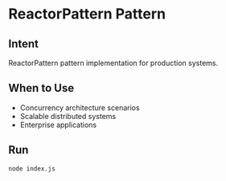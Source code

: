 # ReactorPattern Pattern

## Intent
ReactorPattern pattern implementation for production systems.

## When to Use
- Concurrency architecture scenarios
- Scalable distributed systems
- Enterprise applications

## Run
```bash
node index.js
```
